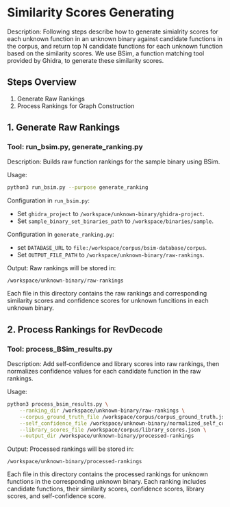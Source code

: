 # Similarity Scores Generating

Description:
Following steps describe how to generate simialrity scores for each unknown function in an unknown binary against candidate functions in the corpus,
and return top N candidate functions for each unknown function based on the similarity scores.
We use BSim, a function matching tool provided by Ghidra, to generate these similarity scores.

## Steps Overview

1. Generate Raw Rankings
2. Process Rankings for Graph Construction

## 1. Generate Raw Rankings

### Tool: run_bsim.py, generate_ranking.py

Description:
Builds raw function rankings for the sample binary using BSim.

Usage:
```bash
python3 run_bsim.py --purpose generate_ranking
```

Configuration in `run_bsim.py`:
- Set `ghidra_project` to `/workspace/unknown-binary/ghidra-project`.
- Set `sample_binary_set_binaries_path` to `/workspace/binaries/sample`.

Configuration in `generate_ranking.py`:
- set `DATABASE_URL` to `file:/workspace/corpus/bsim-database/corpus`.
- Set `OUTPUT_FILE_PATH` to `/workspace/unknown-binary/raw-rankings`.

Output:
Raw rankings will be stored in:
```
/workspace/unknown-binary/raw-rankings
```
Each file in this directory contains the raw rankings and corresponding similarity scores and confidence scores for unknown funcitions in each unknown binary.

## 2. Process Rankings for RevDecode

### Tool: process_BSim_results.py

Description:
Add self‑confidence and library scores into raw rankings, then normalizes confidence values for each candidate function in the raw rankings.

Usage:
```bash
python3 process_bsim_results.py \
    --ranking_dir /workspace/unknown-binary/raw-rankings \
    --corpus_ground_truth_file /workspace/corpus/corpus_ground_truth.json \
    --self_confidence_file /workspace/unknown-binary/normalized_self_confidence_scores.json \
    --library_scores_file /workspace/corpus/library_scores.json \
    --output_dir /workspace/unknown-binary/processed-rankings
```

Output:
Processed rankings will be stored in:
```
/workspace/unknown-binary/processed-rankings
```
Each file in this directory contains the processed rankings for unknown functions in the corresponding unknown binary.
Each ranking includes candidate functions, their similarity scores, confidence scores, library scores, and self-confidence score.
